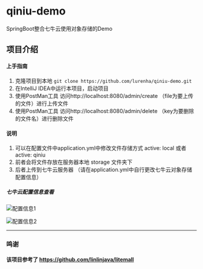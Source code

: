 # qiniu-demo
SpringBoot整合七牛云使用对象存储的Demo

## 项目介绍
#### 上手指南
1. 克隆项目到本地 `git clone https://github.com/lurenha/qiniu-demo.git`
1. 在IntelliJ IDEA中运行本项目，启动项目
1. 使用PostMan工具 访问http://localhost:8080/admin/create （file为要上传的文件）进行上传文件
1. 使用PostMan工具 访问http://localhost:8080/admin/delete （key为要删除的文件名）进行删除文件
#### 说明
1. 可以在配置文件中application.yml中修改文件存储方式 active: local 或者 active: qiniu
1. 前者会将文件存放在服务器本地 storage 文件夹下
1. 后者上传到七牛云服务器 （请在application.yml中自行更改七牛云对象存储配置信息）
##### 七牛云配置信息查看
![配置信息1](http://q4nw146g8.bkt.clouddn.com/qiniuapplication.png)

![配置信息2](http://q4nw146g8.bkt.clouddn.com/qiniuapplicationkey.png)
            
------------

### 鸣谢
#### 该项目参考了 https://github.com/linlinjava/litemall
